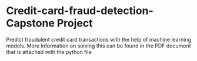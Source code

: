 # Credit-card-fraud-detection- Capstone Project
Predict fraudulent credit card transactions with the help of machine learning models.
More information on solving this can be found in the PDF document that is attached with the python file
